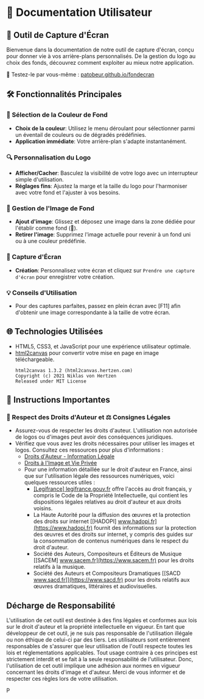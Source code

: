 # 📄 Documentation Utilisateur

## 📸 Outil de Capture d'Écran

Bienvenue dans la documentation de notre outil de capture d'écran, conçu pour donner vie à vos arrière-plans personnalisés. De la gestion du logo au choix des fonds, découvrez comment exploiter au mieux notre application.

🔗 Testez-le par vous-même : [patobeur.github.io/fondecran](https://patobeur.github.io/fondecran/)

## 🛠 Fonctionnalités Principales

### 🎨 Sélection de la Couleur de Fond

- **Choix de la couleur**: Utilisez le menu déroulant pour sélectionner parmi un éventail de couleurs ou de dégradés prédéfinies.
- **Application immédiate**: Votre arrière-plan s'adapte instantanément.

### 🔍 Personnalisation du Logo

- **Afficher/Cacher**: Basculez la visibilité de votre logo avec un interrupteur simple d'utilisation.
- **Réglages fins**: Ajustez la marge et la taille du logo pour l'harmoniser avec votre fond et l'ajuster à vos besoins.

### 🌅 Gestion de l'Image de Fond

- **Ajout d'image**: Glissez et déposez une image dans la zone dédiée pour l'établir comme fond (🚫).
- **Retirer l'image**: Supprimez l'image actuelle pour revenir à un fond uni ou à une couleur prédéfinie.

### 📸 Capture d'Écran

- **Création**: Personnalisez votre écran et cliquez sur `Prendre une capture d'écran` pour enregistrer votre création.

### 💡 Conseils d'Utilisation

- Pour des captures parfaites, passez en plein écran avec [F11] afin d'obtenir une image correspondante à la taille de votre écran.

## 🌐 Technologies Utilisées

- HTML5, CSS3, et JavaScript pour une expérience utilisateur optimale.
- [html2canvas](http://html2canvas.hertzen.com/) pour convertir votre mise en page en image téléchargeable.
	```
	html2canvas 1.3.2 (html2canvas.hertzen.com)
	Copyright (c) 2021 Niklas von Hertzen
	Released under MIT License
	```

## 📝 Instructions Importantes

### 🚫 Respect des Droits d'Auteur et ⚖️ Consignes Légales

- Assurez-vous de respecter les droits d'auteur. L'utilisation non autorisée de logos ou d'images peut avoir des conséquences juridiques.
- Vérifiez que vous avez les droits nécessaires pour utiliser les images et logos. Consultez ces ressources pour plus d'informations :
  - [Droits d'Auteur - Information Légale](https://www.inpi.fr/comprendre-la-propriete-intellectuelle/les-autres-modes-de-protection/le-droit-dauteur)
  - [Droits à l'Image et Vie Privée](https://www.service-public.fr/particuliers/vosdroits/F32103)
  - Pour une information détaillée sur le droit d'auteur en France, ainsi que sur l'utilisation légale des ressources numériques, voici quelques ressources utiles :
    - [[Legifrance] legifrance.gouv.fr](www.legifrance.gouv.fr) offre l'accès au droit français, y compris le Code de la Propriété Intellectuelle, qui contient les dispositions légales relatives au droit d'auteur et aux droits voisins.
    - La Haute Autorité pour la diffusion des œuvres et la protection des droits sur internet [[HADOPI] www.hadopi.fr](https://www.hadopi.fr) fournit des informations sur la protection des œuvres et des droits sur internet, y compris des guides sur la consommation de contenus numériques dans le respect du droit d'auteur.
    - Société des Auteurs, Compositeurs et Éditeurs de Musique [[SACEM] www.sacem.fr](https://www.sacem.fr) pour les droits relatifs à la musique.
    - Société des Auteurs et Compositeurs Dramatiques [[SACD www.sacd.fr]](https://www.sacd.fr) pour les droits relatifs aux œuvres dramatiques, littéraires et audiovisuelles.

## Décharge de Responsabilité

L'utilisation de cet outil est destinée à des fins légales et conformes aux lois sur le droit d'auteur et la propriété intellectuelle en vigueur. En tant que développeur de cet outil, je ne suis pas responsable de l'utilisation illégale ou non éthique de celui-ci par des tiers. Les utilisateurs sont entièrement responsables de s'assurer que leur utilisation de l'outil respecte toutes les lois et réglementations applicables. Tout usage contraire à ces principes est strictement interdit et se fait à la seule responsabilité de l'utilisateur.
Donc, l'utilisation de cet outil implique une adhésion aux normes en vigueur concernant les droits d'image et d'auteur.
Merci de vous informer et de respecter ces règles lors de votre utilisation.

P
